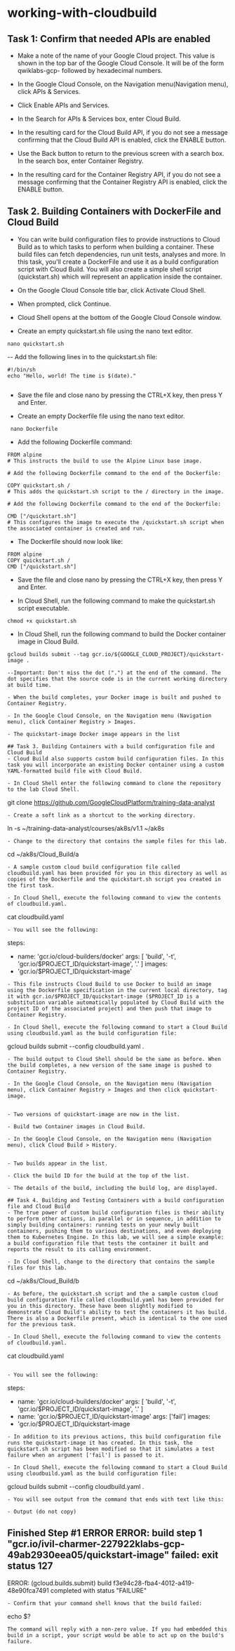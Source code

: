 # working-with-cloudbuild


## Task 1: Confirm that needed APIs are enabled

- Make a note of the name of your Google Cloud project. This value is shown in the top bar of the Google Cloud Console. It will be of the form qwiklabs-gcp- followed by hexadecimal numbers.

- In the Google Cloud Console, on the Navigation menu(Navigation menu), click APIs & Services.

- Click Enable APIs and Services.

- In the Search for APIs & Services box, enter Cloud Build.

- In the resulting card for the Cloud Build API, if you do not see a message confirming that the Cloud Build API is enabled, click the ENABLE button.

- Use the Back button to return to the previous screen with a search box. In the search box, enter Container Registry.

- In the resulting card for the Container Registry API, if you do not see a message confirming that the Container Registry API is enabled, click the ENABLE button.

## Task 2. Building Containers with DockerFile and Cloud Build

- You can write build configuration files to provide instructions to Cloud Build as to which tasks to perform when building a container. These build files can fetch dependencies, run unit tests, analyses and more. In this task, you'll create a DockerFile and use it as a build configuration script with Cloud Build. You will also create a simple shell script (quickstart.sh) which will represent an application inside the container.

- On the Google Cloud Console title bar, click Activate Cloud Shell.

- When prompted, click Continue.

- Cloud Shell opens at the bottom of the Google Cloud Console window.

- Create an empty quickstart.sh file using the nano text editor.

```
nano quickstart.sh

```
-- Add the following lines in to the quickstart.sh file:

```
#!/bin/sh
echo "Hello, world! The time is $(date)."


```

- Save the file and close nano by pressing the CTRL+X key, then press Y and Enter.

- Create an empty Dockerfile file using the nano text editor.

```
 nano Dockerfile

```
- Add the following Dockerfile command:

```
FROM alpine
# This instructs the build to use the Alpine Linux base image.

# Add the following Dockerfile command to the end of the Dockerfile:

COPY quickstart.sh /
# This adds the quickstart.sh script to the / directory in the image.

# Add the following Dockerfile command to the end of the Dockerfile:

CMD ["/quickstart.sh"]
# This configures the image to execute the /quickstart.sh script when the associated container is created and run.

```
- The Dockerfile should now look like:

```
FROM alpine
COPY quickstart.sh /
CMD ["/quickstart.sh"]

```
- Save the file and close nano by pressing the CTRL+X key, then press Y and Enter.

- In Cloud Shell, run the following command to make the quickstart.sh script executable.
```
chmod +x quickstart.sh
```
- In Cloud Shell, run the following command to build the Docker container image in Cloud Build.
```
gcloud builds submit --tag gcr.io/${GOOGLE_CLOUD_PROJECT}/quickstart-image .

--Important: Don't miss the dot (".") at the end of the command. The dot specifies that the source code is in the current working directory at build time.

- When the build completes, your Docker image is built and pushed to Container Registry.

- In the Google Cloud Console, on the Navigation menu (Navigation menu), click Container Registry > Images.

- The quickstart-image Docker image appears in the list

## Task 3. Building Containers with a build configuration file and Cloud Build
- Cloud Build also supports custom build configuration files. In this task you will incorporate an existing Docker container using a custom YAML-formatted build file with Cloud Build.

- In Cloud Shell enter the following command to clone the repository to the lab Cloud Shell.
```
git clone https://github.com/GoogleCloudPlatform/training-data-analyst
```
- Create a soft link as a shortcut to the working directory.
```
ln -s ~/training-data-analyst/courses/ak8s/v1.1 ~/ak8s
```
- Change to the directory that contains the sample files for this lab.
```
cd ~/ak8s/Cloud_Build/a
```
- A sample custom cloud build configuration file called cloudbuild.yaml has been provided for you in this directory as well as copies of the Dockerfile and the quickstart.sh script you created in the first task.

- In Cloud Shell, execute the following command to view the contents of cloudbuild.yaml.
```
cat cloudbuild.yaml
```
- You will see the following:
```
steps:
- name: 'gcr.io/cloud-builders/docker'
  args: [ 'build', '-t', 'gcr.io/$PROJECT_ID/quickstart-image', '.' ]
images:
- 'gcr.io/$PROJECT_ID/quickstart-image'
```
- This file instructs Cloud Build to use Docker to build an image using the Dockerfile specification in the current local directory, tag it with gcr.io/$PROJECT_ID/quickstart-image ($PROJECT_ID is a substitution variable automatically populated by Cloud Build with the project ID of the associated project) and then push that image to Container Registry.

- In Cloud Shell, execute the following command to start a Cloud Build using cloudbuild.yaml as the build configuration file:

```
gcloud builds submit --config cloudbuild.yaml .
```
- The build output to Cloud Shell should be the same as before. When the build completes, a new version of the same image is pushed to Container Registry.

- In the Google Cloud Console, on the Navigation menu (Navigation menu), click Container Registry > Images and then click quickstart-image.


- Two versions of quickstart-image are now in the list.

- Build two Container images in Cloud Build.

- In the Google Cloud Console, on the Navigation menu (Navigation menu), click Cloud Build > History.


- Two builds appear in the list.

- Click the build ID for the build at the top of the list.

- The details of the build, including the build log, are displayed.

## Task 4. Building and Testing Containers with a build configuration file and Cloud Build
- The true power of custom build configuration files is their ability to perform other actions, in parallel or in sequence, in addition to simply building containers: running tests on your newly built containers, pushing them to various destinations, and even deploying them to Kubernetes Engine. In this lab, we will see a simple example: a build configuration file that tests the container it built and reports the result to its calling environment.

- In Cloud Shell, change to the directory that contains the sample files for this lab.
```
cd ~/ak8s/Cloud_Build/b
```
- As before, the quickstart.sh script and the a sample custom cloud build configuration file called cloudbuild.yaml has been provided for you in this directory. These have been slightly modified to demonstrate Cloud Build's ability to test the containers it has build. There is also a Dockerfile present, which is identical to the one used for the previous task.

- In Cloud Shell, execute the following command to view the contents of cloudbuild.yaml.
```
cat cloudbuild.yaml
```

- You will see the following:
```
steps:
- name: 'gcr.io/cloud-builders/docker'
  args: [ 'build', '-t', 'gcr.io/$PROJECT_ID/quickstart-image', '.' ]
- name: 'gcr.io/$PROJECT_ID/quickstart-image'
  args: ['fail']
images:
- 'gcr.io/$PROJECT_ID/quickstart-image
```
- In addition to its previous actions, this build configuration file runs the quickstart-image it has created. In this task, the quickstart.sh script has been modified so that it simulates a test failure when an argument ['fail'] is passed to it.

- In Cloud Shell, execute the following command to start a Cloud Build using cloudbuild.yaml as the build configuration file:
```
gcloud builds submit --config cloudbuild.yaml .
```
- You will see output from the command that ends with text like this:

- Output (do not copy)
```
Finished Step #1
ERROR
ERROR: build step 1 "gcr.io/ivil-charmer-227922klabs-gcp-49ab2930eea05/quickstart-image" failed: exit status 127
----------------------------------------------------------------------------------------------------------------------------------------------------------------
ERROR: (gcloud.builds.submit) build f3e94c28-fba4-4012-a419-48e90fca7491 completed with status "FAILURE"
```
- Confirm that your command shell knows that the build failed:
```
echo $?
```
The command will reply with a non-zero value. If you had embedded this build in a script, your script would be able to act up on the build's failure.


